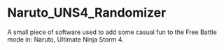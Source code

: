 # Naruto_UNS4_Randomizer
A small piece of software used to add some casual fun to the Free Battle mode in: Naruto, Ultimate Ninja Storm 4.
   
